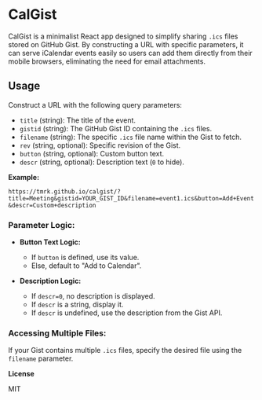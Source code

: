 # CalGist

CalGist is a minimalist React app designed to simplify sharing `.ics` files stored on GitHub Gist. By constructing a URL with specific parameters, it can serve iCalendar events easily so users can add them directly from their mobile browsers, eliminating the need for email attachments.

## Usage

Construct a URL with the following query parameters:

- `title` (string): The title of the event.
- `gistid` (string): The GitHub Gist ID containing the `.ics` files.
- `filename` (string): The specific `.ics` file name within the Gist to fetch.
- `rev` (string, optional): Specific revision of the Gist.
- `button` (string, optional): Custom button text.
- `descr` (string, optional): Description text (`0` to hide).

**Example:**

`https://tmrk.github.io/calgist/?title=Meeting&gistid=YOUR_GIST_ID&filename=event1.ics&button=Add+Event&descr=Custom+description`

### **Parameter Logic:**

- **Button Text Logic:**
  - If `button` is defined, use its value.
  - Else, default to "Add to Calendar".

- **Description Logic:**
  - If `descr=0`, no description is displayed.
  - If `descr` is a string, display it.
  - If `descr` is undefined, use the description from the Gist API.

### **Accessing Multiple Files:**

If your Gist contains multiple `.ics` files, specify the desired file using the `filename` parameter.

**License**

MIT